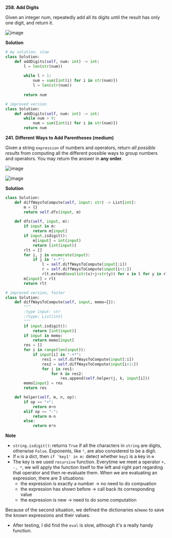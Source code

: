 **258. Add Digits**

Given an integer num, repeatedly add all its digits until the result has only one digit, and return it.

![image](https://user-images.githubusercontent.com/51500878/138719721-d0b41c34-4de7-4523-953b-c3b7a7746a38.png)

**Solution**

```python
# my solution, slow
class Solution:
    def addDigits(self, num: int) -> int:
        l = len(str(num))
        
        while l > 1:
            num = sum([int(i) for i in str(num)])
            l = len(str(num))
            
        return num
```

```python
# improved version
class Solution:
    def addDigits(self, num: int) -> int:
        while num > 9:
            num = sum([int(i) for i in str(num)])
        return num
```


**241. Different Ways to Add Parentheses (medium)**

Given a string `expression` of numbers and operators, return _all possible results_ from computing all the different possible ways to group numbers and operators. You may return the answer in **any order**.

![image](https://user-images.githubusercontent.com/51500878/138722690-d1b4ddb3-3c04-4498-8c29-d4bcb32379fc.png)

![image](https://user-images.githubusercontent.com/51500878/138722726-55461cff-f318-4c9b-8c77-d32350dfa2d5.png)

**Solution**

```python
class Solution:
    def diffWaysToCompute(self, input: str) -> List[int]:
        m = {}
        return self.dfs(input, m)
    
    def dfs(self, input, m):
        if input in m:
            return m[input]
        if input.isdigit():
            m[input] = int(input)
            return [int(input)]
        rlt = []
        for i, j in enumerate(input):
            if j in '+-*':
                l = self.diffWaysToCompute(input[:i])
                r = self.diffWaysToCompute(input[i+1:])
                rlt.extend(eval(str(x)+j+str(y)) for x in l for y in r)
        m[input] = rlt
        return rlt
```

```python
# improved version, faster
class Solution:
    def diffWaysToCompute(self, input, memo={}):
        """
        :type input: str
        :rtype: List[int]
        """
        if input.isdigit():
            return [int(input)]
        if input in memo:
            return memo[input] 
        res = []
        for i in range(len(input)):
            if input[i] in "-+*":
                res1 = self.diffWaysToCompute(input[:i])
                res2 = self.diffWaysToCompute(input[i+1:])
                for j in res1:
                    for k in res2:
                        res.append(self.helper(j, k, input[i]))
        memo[input] = res
        return res

    def helper(self, m, n, op):
        if op == "+":
            return m+n
        elif op == "-":
            return m-n
        else:
            return m*n   
```            

**Note**

- `string.isdigit()`: returns `True` if all the characters in `string` are digits, otherwise `False`. Exponents, like `²`, are also considered to be a digit.
- If `m` is a dict, then `if 'key1' in m:` detect whether `key1` is a key in `m`
- The key is we used `recursive` function. Everytime we meet a operator `+, -, *`, we will apply the function itself to the left and right part regarding that operator and then re-evaluate them. When we are evaluating an expression, there are 3 situations:
    - the expression is exactly a number -> no need to do compuation
    - the expression has shown before -> call back its corresponding value 
    - the expression is new -> need to do some computation

Because of the second situation, we defined the dictionaries `m`/`memo` to save the known expressions and their values.
- After testing, I did find the `eval` is slow, although it's a really handy function.











